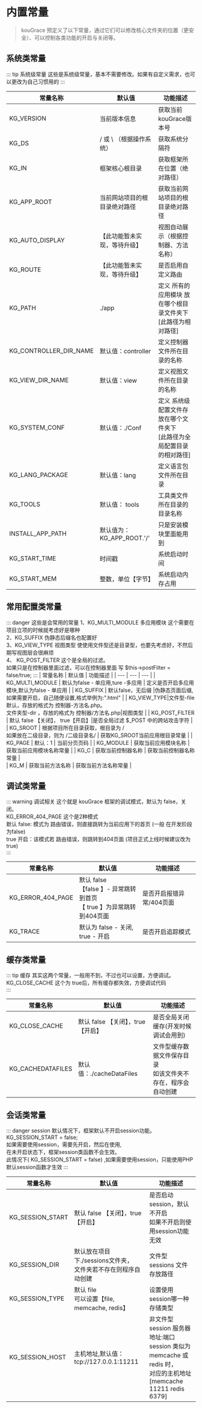 # 内置常量

> kouGrace 预定义了以下常量，通过它们可以修改核心文件夹的位置（更安全）、可以控制各类功能的开启与关闭等。
 

##  系统类常量

::: tip 系统级常量
这些是系统级常量，基本不需要修改。如果有自定义需求，也可以更改为自己习惯用的
:::

| 常量名称 | 默认值 | 功能描述 |
| --- | --- | --- |
| KG_VERSION    | 当前版本信息                      |  获取当前kouGrace版本号 |
| KG_DS         | / 或 \ （根据操作系统）            | 获取系统分隔符 |
| KG_IN         | 框架核心根目录                    | 获取框架所在位置（绝对路径）  |
| KG_APP_ROOT   | 当前网站项目的根目录绝对路径        | 获取当前网站项目的根目录绝对路径 | 
| KG_AUTO_DISPLAY   | 【此功能暂未实现，等待升级】               | 视图自动展示（根据控制器、方法名称） | 
| KG_ROUTE          | 【此功能暂未实现，等待升级】               | 是否启用自定义路由 | 
| KG_PATH           | ./app  | 定义 所有的应用模块 放在哪个根目录文件夹下<br>[此路径为相对路径] |
| KG_CONTROLLER_DIR_NAME  | 默认值：controller  | 定义控制器文件所在目录的名称 |
| KG_VIEW_DIR_NAME  | 默认值：view  | 定义视图文件所在目录的名称 |
| KG_SYSTEM_CONF    |  默认值：./Conf | 定义 系统级配置文件存放在哪个文件夹下<br>[此路径为全局配置目录的相对路径] |
| KG_LANG_PACKAGE  |  默认值：lang | 定义语言包文件所在目录 |
| KG_TOOLS          | 默认值： tools  | 工具类文件所在目录的目录名称 |  
| INSTALL_APP_PATH  | 默认值为： KG_APP_ROOT.'/'  | 只是安装模块里面能用到 |
| KG_START_TIME  | 时间戳  | 系统启动时间 |
| KG_START_MEM  | 整数，单位【字节】  | 系统启动内存占用 |


## 常用配置类常量
::: danger  这些是会常用的常量
1、KG_MULTI_MODULE  多应用模块 这个需要在项目立项的时候就考虑好是哪种      
2、KG_SUFFIX 伪静态后缀名也配置好   
3、KG_VIEW_TYPE  视图类型 使使用文件型还是目录型，也要先考虑好，不然后期写视图层会很麻烦   
4、 KG_POST_FILTER 这个是全局的过滤。   
如果只是在控制器里面过滤，可以在控制器里面 写 $this->postFilter = false/true;
:::
| 常量名称 | 默认值 | 功能描述 |
| --- | --- | --- |
| KG_MULTI_MODULE  |  默认为false - 单应用,ture -多应用 | 定义是否开启多应用模块,默认为false - 单应用 |
| KG_SUFFIX  | 默认false，无后缀  |伪静态页面后缀,如果需要开启，自己随便设置,格式举例为:".html"  |
| KG_VIEW_TYPE|文件型-file 默认，存放的格式为 控制器-方法名.php。<br> 文件夹型-dir ，存放的格式为 控制器/方法名.php|视图类型 |
| KG_POST_FILTER  | 默认 false 【关闭】， true【开启】|是否全局过滤 $_POST 中的跨站攻击字符  |  
| KG_SROOT          | 根据项目所在目录获取，根目录为 /  <br> 如果放在二级目录，则为 /二级目录名/  | 获取KG_SROOT当前应用根目录常量 |
| KG_PAGE           | 默认：1  | 当前分页页码 |
| KG_MODULE         |  获取当前应用模块名称 | 获取当前应用模块名称常量 |
| KG_C              |  获取当前控制器名称 | 获取当前控制器名称常量  |  
| KG_M              |  获取当前方法名称   | 获取当前方法名称常量 | 

## 调试类常量
::: warning 调试相关
 这个就是 kouGrace 框架的调试模式，默认为 false，关闭。   
 KG_ERROR_404_PAGE 这个是2种模式   
 默认 false: 模式为 路由错误，则直接跳转为当前应用下的首页 (一般 在开发阶段为false)   
 true 开启：该模式若 路由错误，则跳转到404页面 (项目正式上线时候建议改为true)    
:::

| 常量名称 | 默认值 | 功能描述 |
| --- | --- | --- |
| KG_ERROR_404_PAGE |  默认 false<br> 【false 】- 异常跳转到首页 <br> 【 true 】为异常跳转到404页面 |是否开启报错异常/404页面  |
| KG_TRACE          | 默认为 false - 关闭, true - 开启| 是否开启追踪模式    |

##  缓存类常量
::: tip 缓存
其实这两个常量，一般用不到，不过也可以设置，方便调试。   
KG_CLOSE_CACHE  这个为 true后，所有缓存都失效，方便调试代码   
:::

| 常量名称 | 默认值 | 功能描述 |
| --- | --- | --- |
| KG_CLOSE_CACHE    |  默认 false 【关闭】，true【开启】         | 是否全局关闭缓存(开发时候调试会用到) |
| KG_CACHEDATAFILES | 默认值：./cacheDataFiles  |文件型缓存数据文件保存目录 <br> 如该文件夹不存在，程序会自动创建  |

## 会话类常量

::: danger session
默认情况下，框架默认不开启session功能。 KG_SESSION_START = false;   
如果需要使用session，需要先开启，然后在使用,   
在未开启状态下，框架session类函数不会生效。   
此情况下( KG_SESSION_START = false) ,如果需要使用session，只能使用PHP默认session函数才生效
:::

| 常量名称 | 默认值 | 功能描述 |
| --- | --- | --- | 
| KG_SESSION_START  | 默认 false 【关闭】，true【开启】  | 是否启动 session，默认不开启 <br> 如果不开启则使用session功能无效 |  
| KG_SESSION_DIR    | 默认放在项目下./sessions文件夹，<br>文件夹若不存在则程序自动创建  | 文件型 sessions 文件存放路径  |
| KG_SESSION_TYPE   | 默认 file <br>可以设置【file, memcache, redis】  |设置使用session哪一种存储类型  |
| KG_SESSION_HOST  | 主机地址,默认值：tcp://127.0.0.1:11211  |非文件型 session 服务器地址:端口 <br/> session 类似为 memcache 或 redis 时，<br/> 对应的主机地址 [memcache 11211 redis 6379] |


